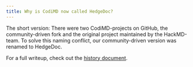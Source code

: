 ```yaml
---
title: Why is CodiMD now called HedgeDoc?
---
```



The short version: There were two CodiMD-projects on GitHub, the community-driven fork and the original project maintained by the HackMD-team. To solve this naming conflict, our community-driven version was renamed to HedgeDoc.

For a full writeup, check out the [history document](/history/).
